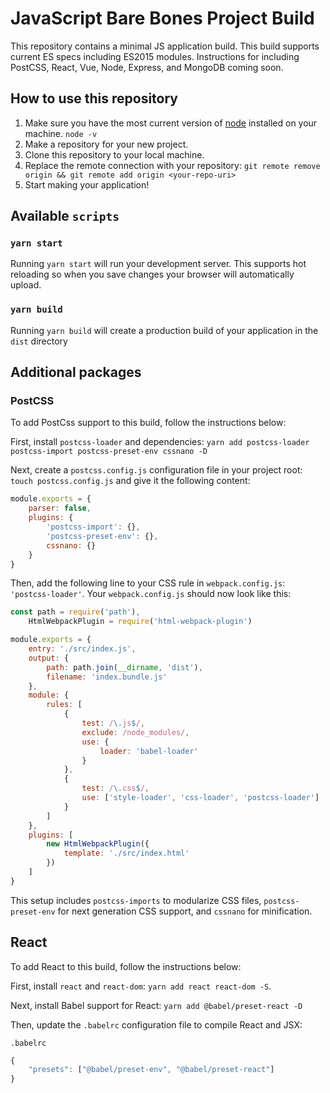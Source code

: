 # JavaScript Bare Bones Project Build

This repository contains a minimal JS application build. This build supports current ES specs including ES2015 modules. Instructions for including PostCSS, React, Vue, Node, Express, and MongoDB coming soon.

## How to use this repository

1. Make sure you have the most current version of [node](https://nodejs.org/en/) installed on your machine. `node -v`
1. Make a repository for your new project.
1. Clone this repository to your local machine.
1. Replace the remote connection with your repository: `git remote remove origin && git remote add origin <your-repo-uri>`
1. Start making your application!

## Available `scripts`

### `yarn start`

Running `yarn start` will run your development server. This supports hot reloading so when you save changes your browser will automatically upload.

### `yarn build`

Running `yarn build` will create a production build of your application in the `dist` directory

## Additional packages

### PostCSS

To add PostCss support to this build, follow the instructions below:

First, install `postcss-loader` and dependencies: `yarn add postcss-loader postcss-import postcss-preset-env cssnano -D`

Next, create a `postcss.config.js` configuration file in your project root: `touch postcss.config.js` and give it the following content:

```javascript
module.exports = {
	parser: false,
	plugins: {
		'postcss-import': {},
		'postcss-preset-env': {},
		cssnano: {}
	}
}
```

Then, add the following line to your CSS rule in `webpack.config.js`: `'postcss-loader'`. Your `webpack.config.js` should now look like this:

```javascript
const path = require('path'),
	HtmlWebpackPlugin = require('html-webpack-plugin')

module.exports = {
	entry: './src/index.js',
	output: {
		path: path.join(__dirname, 'dist'),
		filename: 'index.bundle.js'
	},
	module: {
		rules: [
			{
				test: /\.js$/,
				exclude: /node_modules/,
				use: {
					loader: 'babel-loader'
				}
			},
			{
				test: /\.css$/,
				use: ['style-loader', 'css-loader', 'postcss-loader']
			}
		]
	},
	plugins: [
		new HtmlWebpackPlugin({
			template: './src/index.html'
		})
	]
}
```

This setup includes `postcss-imports` to modularize CSS files, `postcss-preset-env` for next generation CSS support, and `cssnano` for minification.

## React

To add React to this build, follow the instructions below:

First, install `react` and `react-dom`: `yarn add react react-dom -S`.

Next, install Babel support for React: `yarn add @babel/preset-react -D`

Then, update the `.babelrc` configuration file to compile React and JSX:

`.babelrc`

```javascript
{
	"presets": ["@babel/preset-env", "@babel/preset-react"]
}
```
